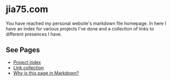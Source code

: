 # jia75.com

You have reached my personal website's markdown file homepage. In here I have an index for various projects I've done and a collection of links to different presences I have.

## See Pages

- [Project index](project-index.md)
- [Link collection](links.md)
- [Why is this page in Markdown?](why-markdown.md)

